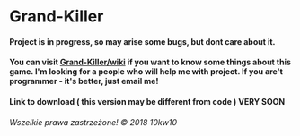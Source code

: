 # Grand-Killer

#### Project is in progress, so may arise some bugs, but dont care about it. 
#### You can visit [Grand-Killer/wiki](https://github.com/10kw10/Grand-Killer/wiki) if you want to know some things about this game. I'm looking for a people who will help me with project. If you are't programmer - it's better, just email me!
#### Link to download ( this version may be different from code ) VERY SOON

###### Wszelkie prawa zastrzeżone! © 2018 10kw10
